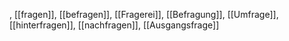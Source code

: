 , [[fragen]], [[befragen]], [[Fragerei]], [[Befragung]], [[Umfrage]], [[hinterfragen]], [[nachfragen]], [[Ausgangsfrage]]